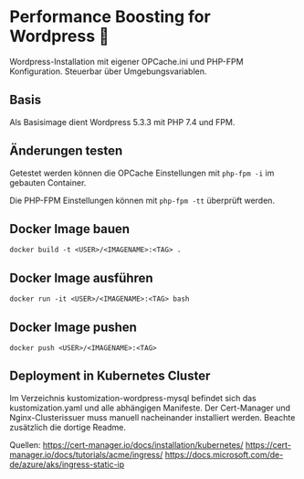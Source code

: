 # Performance Boosting for Wordpress :bowl_with_spoon:

Wordpress-Installation mit eigener OPCache.ini und PHP-FPM Konfiguration. Steuerbar über Umgebungsvariablen.

## Basis
Als Basisimage dient Wordpress 5.3.3 mit PHP 7.4 und FPM.

## Änderungen testen
Getestet werden können die OPCache Einstellungen mit `php-fpm -i` im gebauten Container.

Die PHP-FPM Einstellungen können mit `php-fpm -tt` überprüft werden.

## Docker Image bauen
`docker build -t <USER>/<IMAGENAME>:<TAG> .`

## Docker Image ausführen
`docker run -it <USER>/<IMAGENAME>:<TAG> bash`

## Docker Image pushen
`docker push <USER>/<IMAGENAME>:<TAG>`

## Deployment in Kubernetes Cluster

Im Verzeichnis kustomization-wordpress-mysql befindet sich das kustomization.yaml und alle abhängigen Manifeste. Der Cert-Manager und Nginx-Clusterissuer muss manuell nacheinander installiert werden.
Beachte zusätzlich die dortige Readme.

Quellen: 
https://cert-manager.io/docs/installation/kubernetes/
https://cert-manager.io/docs/tutorials/acme/ingress/
https://docs.microsoft.com/de-de/azure/aks/ingress-static-ip